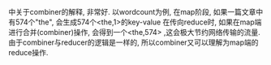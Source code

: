 <hadoop in action>中关于combiner的解释, 非常好.
以wordcount为例, 在map阶段, 如果一篇文章中有574个"the", 会生成574个<the,1>的key-value
在传向reduce时, 如果在map端进行合并(combiner)操作, 会得到一个<the,574> ,这会极大节约网络传输的流量.
由于combiner与reducer的逻辑是一样的, 所以combiner又可以理解为map端的reduce操作.